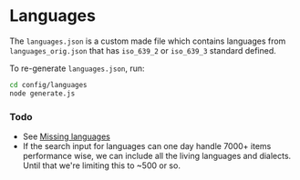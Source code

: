 # Languages

The `languages.json` is a custom made file which contains languages from `languages_orig.json` that has `iso_639_2` or `iso_639_3` standard defined.

To re-generate `languages.json`, run:

```bash
cd config/languages
node generate.js
```

### Todo

- See [Missing languages](https://github.com/Trustroots/trustroots/issues/98)
- If the search input for languages can one day handle 7000+ items performance wise, we can include all the living languages and dialects. Until that we're limiting this to ~500 or so.
